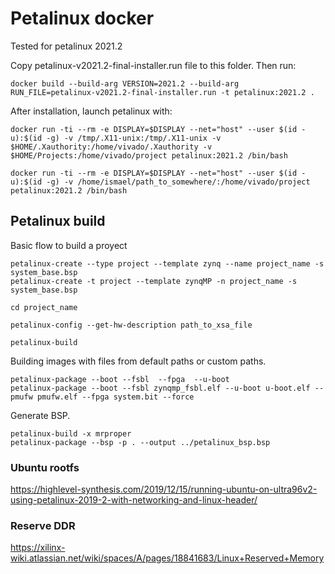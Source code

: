# Petalinux docker 

Tested for petalinux 2021.2

Copy petalinux-v2021.2-final-installer.run file to this folder. Then run:
```
docker build --build-arg VERSION=2021.2 --build-arg RUN_FILE=petalinux-v2021.2-final-installer.run -t petalinux:2021.2 .
```
After installation, launch petalinux with:

```
docker run -ti --rm -e DISPLAY=$DISPLAY --net="host" --user $(id -u):$(id -g) -v /tmp/.X11-unix:/tmp/.X11-unix -v $HOME/.Xauthority:/home/vivado/.Xauthority -v $HOME/Projects:/home/vivado/project petalinux:2021.2 /bin/bash
```

```
docker run -ti --rm -e DISPLAY=$DISPLAY --net="host" --user $(id -u):$(id -g) -v /home/ismael/path_to_somewhere/:/home/vivado/project petalinux:2021.2 /bin/bash
```

## Petalinux build

Basic flow to build a proyect
```
petalinux-create --type project --template zynq --name project_name -s system_base.bsp
petalinux-create -t project --template zynqMP -n project_name -s system_base.bsp
```
```
cd project_name
```
```
petalinux-config --get-hw-description path_to_xsa_file
```
```
petalinux-build
```
Building images with files from default paths or custom paths. 
```
petalinux-package --boot --fsbl  --fpga  --u-boot
petalinux-package --boot --fsbl zynqmp_fsbl.elf --u-boot u-boot.elf --pmufw pmufw.elf --fpga system.bit --force
```
Generate BSP.
```
petalinux-build -x mrproper
petalinux-package --bsp -p . --output ../petalinux_bsp.bsp
```

### Ubuntu rootfs

https://highlevel-synthesis.com/2019/12/15/running-ubuntu-on-ultra96v2-using-petalinux-2019-2-with-networking-and-linux-header/

### Reserve DDR

https://xilinx-wiki.atlassian.net/wiki/spaces/A/pages/18841683/Linux+Reserved+Memory


